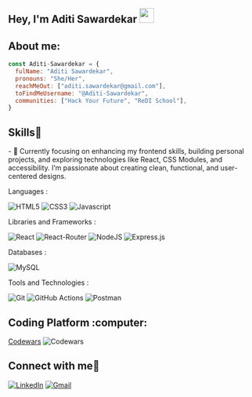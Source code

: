 
<!--
**Aditi-Sawardekar/Aditi-Sawardekar** is a ✨ _special_ ✨ repository because its `README.md` (this file) appears on your GitHub profile.

Here are some ideas to get you started:

- 🔭 I’m currently working on ...
- 🌱 I’m currently learning ...
- 👯 I’m looking to collaborate on ...
- 🤔 I’m looking for help with ...
- 💬 Ask me about ...
- 📫 How to reach me: ...
- 😄 Pronouns: ...
- ⚡ Fun fact: ...

-->

<h2 align="left">Hey, I'm Aditi Sawardekar <img src="https://raw.githubusercontent.com/aemmadi/aemmadi/master/wave.gif" width="30"/></h2>

<h2 align="left">About me:</h2>

```JavaScript
const Aditi-Sawardekar = {
  fulName: "Aditi Sawardekar",
  pronouns: "She/Her",
  reachMeOut: ["aditi.sawardekar@gmail.com"],
  toFindMeUsername: "@Aditi-Sawardekar",
  communities: ["Hack Your Future", "ReDI School"],
}
```

<h2 align="left">Skills🚀</h2>
<p>- 🌱 Currently focusing on enhancing my frontend skills, building personal projects, and exploring technologies like React, CSS Modules, and accessibility. I’m passionate about creating clean, functional, and user-centered designs. </p>


<p>Languages :</p>
<div>
 <img alt="HTML5" src="https://img.shields.io/badge/html5-%23E34F26.svg?style=for-the-badge&logo=html5&logoColor=white" />
 <img alt="CSS3" src="https://img.shields.io/badge/css3-%231572B6.svg?style=for-the-badge&logo=css3&logoColor=white" />	
 <img alt="Javascript" src="https://img.shields.io/badge/javascript-%23323330.svg?style=for-the-badge&logo=javascript&logoColor=%23F7DF1E"/>	 
</div>

<p>Libraries and Frameworks :
<div>
 <img alt="React" src="https://img.shields.io/badge/react-%2320232a.svg?style=for-the-badge&logo=react&logoColor=%2361DAFB"/>
 <img alt="React-Router" src="https://img.shields.io/badge/React_Router-CA4245?style=for-the-badge&logo=react-router&logoColor=white"/>
 <img alt="NodeJS" src="https://img.shields.io/badge/node.js-6DA55F?style=for-the-badge&logo=node.js&logoColor=white"/>
 <img alt="Express.js" src="https://img.shields.io/badge/express.js-%23404d59.svg?style=for-the-badge&logo=express&logoColor=%2361DAFB"/> 
</div>

<p>Databases :
<div> 
 <img alt="MySQL" src="https://img.shields.io/badge/mysql-%2300f.svg?style=for-the-badge&logo=mysql&logoColor=white"/>
</div>

<p>Tools and Technologies :</p>
<div>
 <img alt="Git" src="https://img.shields.io/badge/git-%23F05033.svg?style=for-the-badge&logo=git&logoColor=white"/>
 <img alt="GitHub Actions" src="https://img.shields.io/badge/githubactions-%232671E5.svg?style=for-the-badge&logo=githubactions&logoColor=white"/> 
 <img alt="Postman" src="https://img.shields.io/badge/Postman-FF6C37?style=for-the-badge&logo=postman&logoColor=white"/>
</div>
</p>


<h2 align="left">Coding Platform :computer:</h2>  

[Codewars](https://www.codewars.com/users/Aditi-Sawardekar/)        ![Codewars](https://www.codewars.com/users/Aditi-Sawardekar/badges/micro)       

<h2 align="left">Connect with me🤝</h2>
<div align="left">
  <a href="https://www.linkedin.com/in/aditi-sawardekar/" target="_blank"><img alt="LinkedIn" src="https://img.shields.io/badge/linkedin-%230077B5.svg?style=for-the-badge&logo=linkedin&logoColor=white"/></a> 
  <a href="mailto:aditi.sawardekar@gmail.com" target="_blank"><img alt="Gmail" src="https://img.shields.io/badge/Gmail-D14836?style=for-the-badge&logo=gmail&logoColor=white"/></a>
</div>

